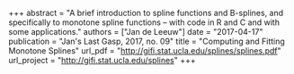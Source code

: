 +++
abstract = "A brief introduction to spline functions and B-splines, and specifically to monotone spline functions – with code in R and C and with some applications."
authors = ["Jan de Leeuw"]
date = "2017-04-17"
publication = "Jan's Last Gasp, 2017, no. 09"
title = "Computing and Fitting Monotone Splines"
url_pdf = "http://gifi.stat.ucla.edu/splines/splines.pdf"
url_project = "http://gifi.stat.ucla.edu/splines"
+++

